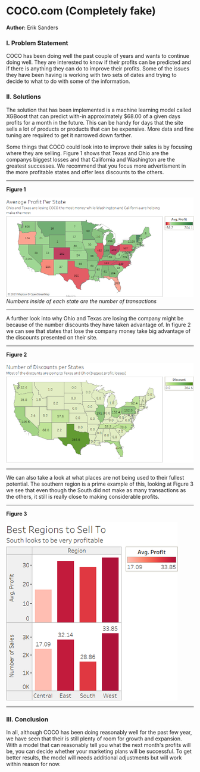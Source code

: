 # COCO.com (Completely fake)

**Author:** Erik Sanders

###  I. Problem Statement

COCO has been doing well the past couple of years and wants to continue doing well. They are interested to know if their profits can be predicted and if there is anything they can do to improve their profits.  Some of the issues they have been having is working with two sets of dates and trying to decide to what to do with some of the information. 

###  II. Solutions

The solution that has been implemented is a machine learning model called XGBoost that can predict with-in approximately $68.00 of a given days profits for a month in the future.  This can be handy for days that the site sells a lot of products or products that can be expensive.  More data and fine tuning are required to get it narrowed down farther. 

Some things that COCO could look into to improve their sales is by focusing where they are selling. Figure 1 shows that Texas and Ohio are the companys biggest losses and that California and Washington are the greatest successes.  We recommend that you focus more advertisment in the more profitable states and offer less discounts to the others.

---
**Figure 1**

![Average Sales](Average.png)
*Numbers inside of each state are the number of transactions*

---

A further look into why Ohio and Texas are losing the company might be because of the number discounts they have taken advantage of. In figure 2 we can see that states that lose the company money take big advantage of the discounts presented on their site.

---
**Figure 2**

![Discounts](Discounts.png)

---

We can also take a look at what places are not being used to their fullest potential. The southern region is a prime example of this, looking at Figure 3 we see that even though the South did not make as many transactions as the others, it still is really close to making considerable profits.

---
**Figure 3**

![Region](Region.png)

---


###  III. Conclusion

In all, although COCO has been doing reasonably well for the past few year, we have seen that their is still plenty of room for growth and expansion.  With a model that can reasonably tell you what the next month's profits will be, you can decide whether your marketing plans will be successful.  To get better results, the model will needs additional adjustments but will work within reason for now.   
